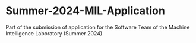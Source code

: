 # Summer-2024-MIL-Application
Part of the submission of application for the Software Team of the Machine Intelligence Laboratory (Summer 2024)
